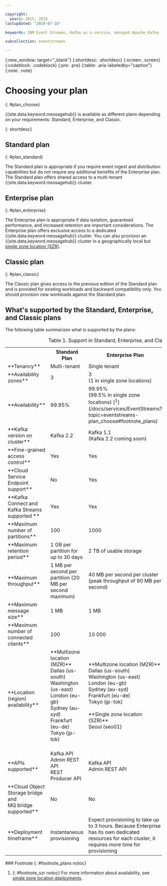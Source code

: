 ```yaml
---

copyright:
  years: 2015, 2019
lastupdated: "2019-07-10"

keywords: IBM Event Streams, Kafka as a service, managed Apache Kafka

subcollection: eventstreams

---
```


{:new_window: target="_blank"}
{:shortdesc: .shortdesc}
{:screen: .screen}
{:codeblock: .codeblock}
{:pre: .pre}
{:table: .aria-labeledby="caption"}
{:note: .note}

# Choosing your plan 
{: #plan_choose}

{{site.data.keyword.messagehub}} is available as different plans depending on your requirements: Standard, Enterprise, and Classic. 

<!--
For information about the Classic plan, see
[Classic plan](/docs/services/EventStreams?topic=eventstreams-plan_choose_classic#plan_choose_classic).
-->
{: shortdesc}

## Standard plan
{: #plan_standard}

The Standard plan is appropriate if you require event ingest and distribution capabilities but do not require any additional benefits of the Enterprise plan. The Standard plan offers shared access to a multi-tenant {{site.data.keyword.messagehub}} cluster.

## Enterprise plan 
{: #plan_enterprise}

The Enterprise plan is appropriate if data isolation, guaranteed performance, and increased retention are important considerations. The Enterprise plan offers exclusive access to a dedicated {{site.data.keyword.messagehub}} cluster. You can also provision an {{site.data.keyword.messagehub}} cluster in a geographically local but [single zone location (SZR)](/docs/services/EventStreams?topic=eventstreams-sla#sla_szr).

## Classic plan
{: #plan_classic}

The Classic plan gives access to the previous edition of the Standard plan and is provided for existing workloads and backward compatibility only. You should provision new workloads against the Standard plan.


## What's supported by the Standard, Enterprise, and Classic plans

The following table summarizes what is supported by the plans:

<table>
    <caption>Table 1. Support in Standard, Enterprise, and Classic plans</caption>
      <tr>
	        <th></th>
		    <th>Standard Plan</th>
		    <th>Enterprise Plan</th>
		    <th>Classic Plan</th>
        </tr>
		<tr>
			<td>**Tenancy**</td>
			<td>Multi-tenant </td>
			<td>Single tenant</td>
			<td>Multi-tenant</td>
		</tr>
        <tr>
			<td>**Availability zones**</td>
			<td>3</td>
			<td>3<br/>(1 in single zone locations)
			</td>
			<td>Not supported</td>
		</tr>
        <tr>
			<td>**Availability**</td>
			<td>99.95%</td>
			<td>99.95%<br/>(99.5% in single zone locations)  [<sup>1</sup>](/docs/services/EventStreams?topic=eventstreams-plan_choose#footnote_plans)</td>
			<td>99.5%</td>
		</tr>
	  		<tr>
			<td>**Kafka version on cluster**</td>
			<td>Kafka 2.2</td>
			<td>Kafka 1.1 <br/>(Kafka 2.2 coming soon)</td>
			<td>Kafka 1.1</td>
		</tr>
		<tr>
			<td>**Fine-grained access control**</td>
			<td>Yes</td>
			<td>Yes</td>
			<td>No</td>
		</tr>
				<tr>
			<td>**Cloud Service Endpoint support**</td>
			<td>No</td>
			<td>Yes</td>
			<td>No</td>
		</tr>
		<tr>
			<td>**Kafka Connect and Kafka Streams supported **</td>
			<td>Yes</td>
			<td>Yes</td>
			<td>Yes</td>
		</tr>
		<tr>
			<td>**Maximum number of partitions**</td>
			<td>100</td>
			<td>1000</td>
			<td>100</td>
		</tr>
		<tr>
			<td>**Maximum retention period**</td>
			<td>1 GB per partition for up to 30 days </td>
			<td>2 TB of usable storage<!--Unlimited up to the storage limit of your plan --></td>
			<td>1 GB per partition for up to 30 days </td>
		</tr>
		<tr>
			<td>**Maximum throughput**</td>
			<td>1 MB per second per partition (20 MB per second maximum) </td>
			<td>40 MB per second per cluster (peak throughput of 90 MB per second)</td>
			<td>1 MB per second per partition</td>
		</tr>
		<tr>
			<td>**Maximum message size**</td>
			<td>1 MB</td>
			<td>1 MB</td>
			<td>1 MB</td>
		</tr>
		<tr>
			<td>**Maximum number of connected clients**</td>
			<td>100</td>
			<td>10 000</td>
			<td>100</td>
		</tr>
		<tr>
			<td>**Location (region) availability**</td>
			<td>**Multizone location (MZR)**<br/>
			Dallas (us-south)</br>
			Washington (us-east)<br/>
			London (eu-gb)<br/>
			Sydney (au-syd)</br>
			Frankfurt (eu-de)<br/>
			Tokyo (jp-tok)<br/>
			<br/>
			</td>
			<td>**Multizone location (MZR)**</br>
			Dallas (us-south)</br>
			Washington (us-east)<br/>
			London (eu-gb)<br/>
			Sydney (au-syd)</br>
			Frankfurt (eu-de)<br/>
			Tokyo (jp-tok)<br/>
			<br/>
			**Single zone location (SZR)**</br>
			Seoul (seo01)<br/>
			<br/>
			</td>
			<td>Dallas (us-south)</br>
			London (eu-gb)</br>
			Sydney (au-syd)</br>
			Frankfurt (eu-de) - no {{site.data.keyword.mql}} API </td>
		</tr>
		<tr>
     	    <td>**APIs supported**</td>
			<td>Kafka API</br>
			Admin REST API<br/>
			REST Producer API</br>
		    </td>
			<td>Kafka API<br/>
			Admin REST API</td>
			<td>Kafka API</br>
			Admin REST API<br/>
			Kafka REST API</br>
			MQ Light API</br>
		    </td>
		</tr>
		</tr>
			<td>**Cloud Object Storage bridge and<br/>
			MQ bridge supported**</td>
			<td>No</td>
			<td>No</td>
			<td>Yes</td>
		</tr>
		<tr>
			<td>**Deployment timeframe**</td>
			<td>Instantaneous provisioning</td>
			<td>Expect provisioning to take up to 3 hours. Because Enterprise has its own dedicated resources for each cluster, it requires more time for provisioning</td>
			<td>Instantaneous provisioning</td>
		</tr>

</table>
### Footnote
{: #footnote_plans notoc}

1. {: #footnote_szr notoc} For more information about availability, see [single zone location deployments](/docs/services/EventStreams?topic=eventstreams-sla#sla_szr).



<!--
## {{site.data.keyword.Bluemix_notm}} Public environment
{: notoc}

{{site.data.keyword.Bluemix_notm}} Public provides an
economical public cloud service where you pay for what you use and share infrastructure with
others.

In {{site.data.keyword.Bluemix_notm}} Public, the cost of
{{site.data.keyword.messagehub}} is determined by two factors: the
number of partitions that you use and the number of messages that you send and receive. There is no
charge for message data while it is retained on the topics, but the data that each partition retains
is capped at 1 GB.

For more information, see [{{site.data.keyword.Bluemix_notm}} Public ![External link icon](../../icons/launch-glyph.svg "External link icon")](https://www.ibm.com/cloud/free/){:new_window}.
-->

